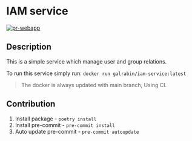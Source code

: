 # IAM service

[![pr-webapp](https://github.com/GalRabin/iam-service/actions/workflows/push_main.yaml/badge.svg?branch=main)](https://github.com/GalRabin/iam-service/actions/workflows/push_main.yaml)

## Description
This is a simple service which manage user and group relations.

To run this service simply run: `docker run galrabin/iam-service:latest`

> The docker is always updated with main branch, Using CI.

## Contribution
1. Install package - `poetry install`
2. Install pre-commit - `pre-commit install`
3. Auto update pre-commit - `pre-commit autoupdate`
